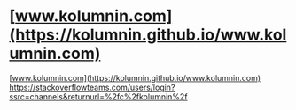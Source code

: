 # [www.kolumnin.com](https://kolumnin.github.io/www.kolumnin.com)
[www.kolumnin.com](https://kolumnin.github.io/www.kolumnin.com)
https://stackoverflowteams.com/users/login?ssrc=channels&returnurl=%2fc%2fkolumnin%2f
